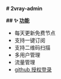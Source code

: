 **# 2vray-admin**

**## ✨ [功能](https://www.v2ray.tw)**

- 每天更新免费节点
- 支持一键订阅
- 支持二维码扫描
- 多用户管理
- 流量管理
- [github 授权登录](https://github.com/login/oauth/authorize?client_id=fe5f5ed373582840c4bf&scope=user:email)